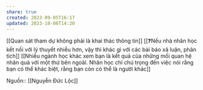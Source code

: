 ```yaml
---
share: true
created: 2023-09-05T16:17
updated: 2023-10-06T14:20
---
```

[[Quan sát tham dự không phải là khai thác thông tin]]
[[❓Nếu nhà nhân học kết nối với lý thuyết nhiều hơn, vậy thì khác gì với các bài báo xã luận, phân tích]] 
[[Nhiều ngành học khác xem bạn là kết quả của những mối quan hệ nhân quả với một thứ bên ngoài. Nhân học chỉ chú trọng đến việc nói rằng bạn có thể khác biệt, rằng bạn còn có thể là người khác]]

Nguồn:: [[Nguyễn Đức Lộc]]
